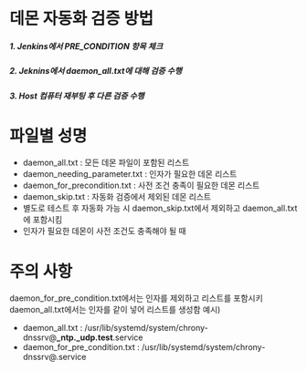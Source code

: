 # 데몬 자동화 검증 방법
##### 1. Jenkins에서 PRE_CONDITION 항목 체크
##### 2. Jeknins에서 daemon_all.txt에 대해 검증 수행
##### 3. Host 컴퓨터 재부팅 후 다른 검증 수행

# 파일별 성명
- daemon_all.txt : 모든 데몬 파일이 포함된 리스트
- daemon_needing_parameter.txt : 인자가 필요한 데몬 리스트
- daemon_for_precondition.txt : 사전 조건 충족이 필요한 데몬 리스트
- daemon_skip.txt : 자동화 검증에서 제외된 데몬 리스트
- 별도로 테스트 후 자동화 가능 시 daemon_skip.txt에서 제외하고 daemon_all.txt에 포함시킴
- 인자가 필요한 데몬이 사전 조건도 충족해야 될 때

# 주의 사항
daemon_for_pre_condition.txt에서는 인자를 제외하고 리스트를 포함시키 daemon_all.txt에서는 인자를 같이 넣어 리스트를 생성함
예시)
- daemon_all.txt : /usr/lib/systemd/system/chrony-dnssrv@**_ntp._udp.test**.service
- daemon_for_pre_condition.txt : /usr/lib/systemd/system/chrony-dnssrv@.service
